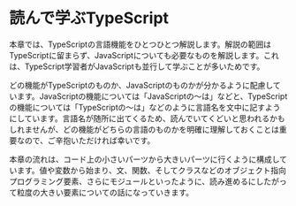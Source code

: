 # 読んで学ぶTypeScript

本章では、TypeScriptの言語機能をひとつひとつ解説します。解説の範囲はTypeScriptに留まらず、JavaScriptについても必要なものを解説します。これは、TypeScript学習者がJavaScriptも並行して学ぶことが多いためです。

どの機能がTypeScriptのものか、JavaScriptのものかが分かるように配慮しています。JavaScriptの機能については「JavaScriptの〜は」などと、TypeScriptの機能については「TypeScriptの〜は」などのように言語名を文中に記すようにしています。言語名が随所に出てくるため、読んでいてくどいと思われるかもしれませんが、どの機能がどちらの言語のものかを明確に理解しておくことは重要なので、ご辛抱いただければ幸いです。

本章の流れは、コード上の小さいパーツから大きいパーツに行くように構成しています。値や変数から始まり、文、関数、そしてクラスなどのオブジェクト指向プログラミング要素、さらにモジュールといったように、読み進めるにしたがって粒度の大きい要素についての話になっていきます。

